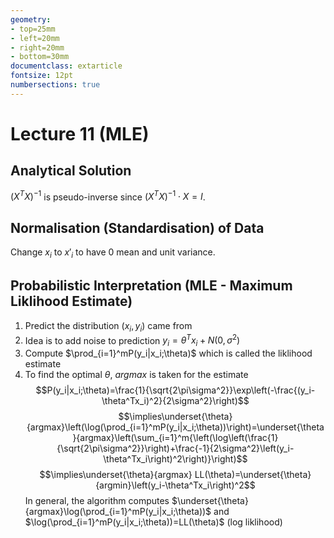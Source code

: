 ```yaml
---
geometry:
- top=25mm
- left=20mm
- right=20mm
- bottom=30mm
documentclass: extarticle
fontsize: 12pt
numbersections: true
---
```


# Lecture 11 (MLE)

## Analytical Solution
$(X^TX)^{-1}$ is pseudo-inverse since $(X^TX)^{-1}\cdot X=I$.

## Normalisation (Standardisation) of Data
Change $x_i$ to $x'_i$ to have $0$ mean and unit variance.

## Probabilistic Interpretation (MLE - Maximum Liklihood Estimate)
1. Predict the distribution $(x_i, y_i)$ came from
2. Idea is to add noise to prediction $y_i = \theta^Tx_i+N(0,\sigma^2)$
3. Compute $\prod_{i=1}^mP(y_i|x_i;\theta)$ which is called the liklihood estimate
4. To find the optimal $\theta$, $argmax$ is taken for the estimate
$$P(y_i|x_i;\theta)=\frac{1}{\sqrt{2\pi\sigma^2}}\exp\left(-\frac{(y_i-\theta^Tx_i)^2}{2\sigma^2}\right)$$
$$\implies\underset{\theta}{argmax}\left(\log(\prod_{i=1}^mP(y_i|x_i;\theta))\right)=\underset{\theta}{argmax}\left(\sum_{i=1}^m{\left(\log\left(\frac{1}{\sqrt{2\pi\sigma^2}}\right)+\frac{-1}{2\sigma^2}\left(y_i-\theta^Tx_i\right)^2\right)}\right)$$
$$\implies\underset{\theta}{argmax} LL(\theta)=\underset{\theta}{argmin}\left(y_i-\theta^Tx_i\right)^2$$
In general, the algorithm computes $\underset{\theta}{argmax}\log(\prod_{i=1}^mP(y_i|x_i;\theta))$ and $\log(\prod_{i=1}^mP(y_i|x_i;\theta))=LL(\theta)$ (log liklihood)

